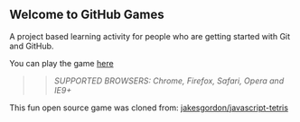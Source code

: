 ## Welcome to GitHub Games

A project based learning activity for people who are getting started with Git and GitHub.

You can play the game [here](https://yxw1228.github.io/github-games/)

>> _*SUPPORTED BROWSERS*: Chrome, Firefox, Safari, Opera and IE9+_

This fun open source game was cloned from: [jakesgordon/javascript-tetris](https://github.com/jakesgordon/javascript-tetris)
